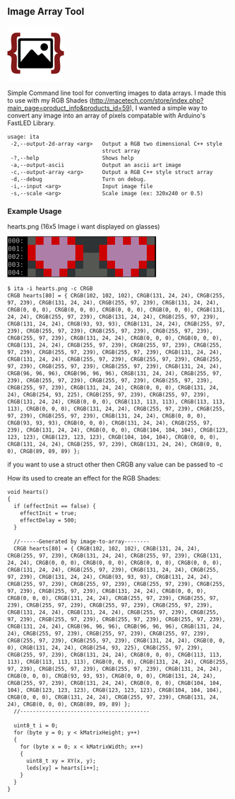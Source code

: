## Image Array Tool ##
![](https://raw.githubusercontent.com/xitiomet/image-to-array/master/res/icon128.png)

Simple Command line tool for converting images to data arrays. I made this to use with my RGB Shades (http://macetech.com/store/index.php?main_page=product_info&products_id=59), I wanted a simple way to convert any image into an array of pixels compatable with Arduino's FastLED Library.

```
usage: ita
 -2,--output-2d-array <arg>   Output a RGB two dimensional C++ style
                              struct array
 -?,--help                    Shows help
 -a,--output-ascii            Output an ascii art image
 -c,--output-array <arg>      Output a RGB C++ style struct array
 -d,--debug                   Turn on debug.
 -i,--input <arg>             Input image file
 -s,--scale <arg>             Scale image (ex: 320x240 or 0.5)
```

### Example Usage ###
hearts.png (16x5 Image i want displayed on glasses)

![](https://raw.githubusercontent.com/xitiomet/image-to-array/master/res/hearts2.png)
```
$ ita -i hearts.png -c CRGB
CRGB hearts[80] = { CRGB(102, 102, 102), CRGB(131, 24, 24), CRGB(255, 97, 239), CRGB(131, 24, 24), CRGB(255, 97, 239), CRGB(131, 24, 24), CRGB(0, 0, 0), CRGB(0, 0, 0), CRGB(0, 0, 0), CRGB(0, 0, 0), CRGB(131, 24, 24), CRGB(255, 97, 239), CRGB(131, 24, 24), CRGB(255, 97, 239), CRGB(131, 24, 24), CRGB(93, 93, 93), CRGB(131, 24, 24), CRGB(255, 97, 239), CRGB(255, 97, 239), CRGB(255, 97, 239), CRGB(255, 97, 239), CRGB(255, 97, 239), CRGB(131, 24, 24), CRGB(0, 0, 0), CRGB(0, 0, 0), CRGB(131, 24, 24), CRGB(255, 97, 239), CRGB(255, 97, 239), CRGB(255, 97, 239), CRGB(255, 97, 239), CRGB(255, 97, 239), CRGB(131, 24, 24), CRGB(131, 24, 24), CRGB(255, 97, 239), CRGB(255, 97, 239), CRGB(255, 97, 239), CRGB(255, 97, 239), CRGB(255, 97, 239), CRGB(131, 24, 24), CRGB(96, 96, 96), CRGB(96, 96, 96), CRGB(131, 24, 24), CRGB(255, 97, 239), CRGB(255, 97, 239), CRGB(255, 97, 239), CRGB(255, 97, 239), CRGB(255, 97, 239), CRGB(131, 24, 24), CRGB(0, 0, 0), CRGB(131, 24, 24), CRGB(254, 93, 225), CRGB(255, 97, 239), CRGB(255, 97, 239), CRGB(131, 24, 24), CRGB(0, 0, 0), CRGB(113, 113, 113), CRGB(113, 113, 113), CRGB(0, 0, 0), CRGB(131, 24, 24), CRGB(255, 97, 239), CRGB(255, 97, 239), CRGB(255, 97, 239), CRGB(131, 24, 24), CRGB(0, 0, 0), CRGB(93, 93, 93), CRGB(0, 0, 0), CRGB(131, 24, 24), CRGB(255, 97, 239), CRGB(131, 24, 24), CRGB(0, 0, 0), CRGB(104, 104, 104), CRGB(123, 123, 123), CRGB(123, 123, 123), CRGB(104, 104, 104), CRGB(0, 0, 0), CRGB(131, 24, 24), CRGB(255, 97, 239), CRGB(131, 24, 24), CRGB(0, 0, 0), CRGB(89, 89, 89) };
```
if you want to use a struct other then CRGB any value can be passed to -c

How its used to create an effect for the RGB Shades:
```
void hearts()
{
  if (effectInit == false) {
    effectInit = true;
    effectDelay = 500;
  }

  //------Generated by image-to-array--------
  CRGB hearts[80] = { CRGB(102, 102, 102), CRGB(131, 24, 24), CRGB(255, 97, 239), CRGB(131, 24, 24), CRGB(255, 97, 239), CRGB(131, 24, 24), CRGB(0, 0, 0), CRGB(0, 0, 0), CRGB(0, 0, 0), CRGB(0, 0, 0), CRGB(131, 24, 24), CRGB(255, 97, 239), CRGB(131, 24, 24), CRGB(255, 97, 239), CRGB(131, 24, 24), CRGB(93, 93, 93), CRGB(131, 24, 24), CRGB(255, 97, 239), CRGB(255, 97, 239), CRGB(255, 97, 239), CRGB(255, 97, 239), CRGB(255, 97, 239), CRGB(131, 24, 24), CRGB(0, 0, 0), CRGB(0, 0, 0), CRGB(131, 24, 24), CRGB(255, 97, 239), CRGB(255, 97, 239), CRGB(255, 97, 239), CRGB(255, 97, 239), CRGB(255, 97, 239), CRGB(131, 24, 24), CRGB(131, 24, 24), CRGB(255, 97, 239), CRGB(255, 97, 239), CRGB(255, 97, 239), CRGB(255, 97, 239), CRGB(255, 97, 239), CRGB(131, 24, 24), CRGB(96, 96, 96), CRGB(96, 96, 96), CRGB(131, 24, 24), CRGB(255, 97, 239), CRGB(255, 97, 239), CRGB(255, 97, 239), CRGB(255, 97, 239), CRGB(255, 97, 239), CRGB(131, 24, 24), CRGB(0, 0, 0), CRGB(131, 24, 24), CRGB(254, 93, 225), CRGB(255, 97, 239), CRGB(255, 97, 239), CRGB(131, 24, 24), CRGB(0, 0, 0), CRGB(113, 113, 113), CRGB(113, 113, 113), CRGB(0, 0, 0), CRGB(131, 24, 24), CRGB(255, 97, 239), CRGB(255, 97, 239), CRGB(255, 97, 239), CRGB(131, 24, 24), CRGB(0, 0, 0), CRGB(93, 93, 93), CRGB(0, 0, 0), CRGB(131, 24, 24), CRGB(255, 97, 239), CRGB(131, 24, 24), CRGB(0, 0, 0), CRGB(104, 104, 104), CRGB(123, 123, 123), CRGB(123, 123, 123), CRGB(104, 104, 104), CRGB(0, 0, 0), CRGB(131, 24, 24), CRGB(255, 97, 239), CRGB(131, 24, 24), CRGB(0, 0, 0), CRGB(89, 89, 89) };
  //-----------------------------------------
  
  uint8_t i = 0;
  for (byte y = 0; y < kMatrixHeight; y++)
  {
    for (byte x = 0; x < kMatrixWidth; x++)
    {
      uint8_t xy = XY(x, y);
      leds[xy] = hearts[i++];
    }
  }
}

```